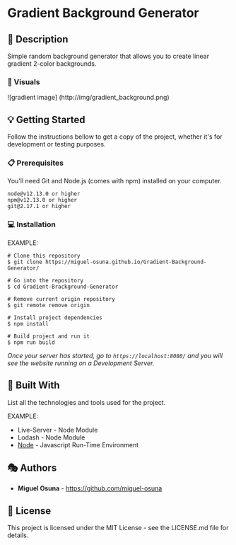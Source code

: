 # Gradient Background Generator

## :book: Description 
Simple random background generator that allows you to create linear gradient 2-color backgrounds. 

### :high_brightness: Visuals
![gradient image] (http://img/gradient_background.png)

## :bulb: Getting Started 
Follow the instructions bellow to get a copy of the project, whether it's for development or testing purposes. 

### :clipboard: Prerequisites
You'll need Git and Node.js (comes with npm) installed on your computer.
```
node@v12.13.0 or higher
npm@v12.13.0 or higher
git@2.17.1 or higher

```

### :computer: Installation
EXAMPLE:
```
# Clone this repository
$ git clone https://miguel-osuna.github.io/Gradient-Background-Generator/

# Go into the repository
$ cd Gradient-Brackground-Generator

# Remove current origin repository
$ git remote remove origin

# Install project dependencies
$ npm install 

# Build project and run it
$ npm run build
```

*Once your server has started, go to ```https://localhost:8080/``` and you will see the website running on a Development Server.*

##  :wrench: Built With 
List all the technologies and tools used for the project.

EXAMPLE: 
-   Live-Server - Node Module
-   Lodash - Node Module
-   [Node](https://nodejs.org/es/) - Javascript Run-Time Environment

## :performing_arts: Authors 
- **Miguel Osuna** - https://github.com/miguel-osuna

## :ledger: License 
This project is licensed under the MIT License - see the LICENSE.md file for details.  





